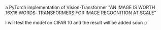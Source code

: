 a PyTorch implementation of Vision-Transformer "AN IMAGE IS WORTH 16X16 WORDS: TRANSFORMERS FOR IMAGE RECOGNITION AT SCALE"

I will test the model on CIFAR 10 and the result will be added soon :)
